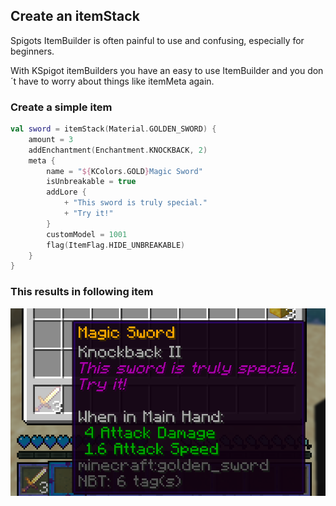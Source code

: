 ## Create an itemStack

Spigots ItemBuilder is often painful to use and confusing, especially for beginners. 

With KSpigot itemBuilders you have an easy to use ItemBuilder and you don´t have to worry about things like itemMeta again.


### Create a simple item
```kotlin
val sword = itemStack(Material.GOLDEN_SWORD) {
    amount = 3
    addEnchantment(Enchantment.KNOCKBACK, 2)
    meta {
        name = "${KColors.GOLD}Magic Sword"
        isUnbreakable = true
        addLore {
            + "This sword is truly special."
            + "Try it!"
        }
        customModel = 1001
        flag(ItemFlag.HIDE_UNBREAKABLE)
    }
} 
```
### This results in following item

![](img/sword.png)
